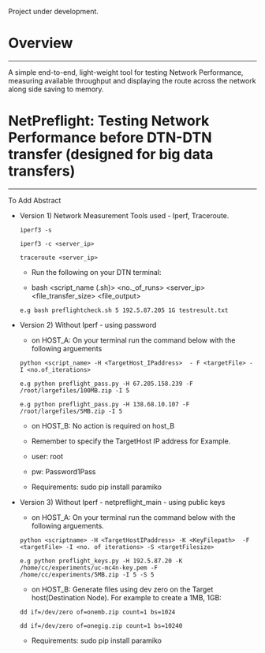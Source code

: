Project under development.


# Overview
---------
A simple end-to-end, light-weight tool for testing Network Performance, measuring available throughput and displaying the route across the network along side saving to memory.

# NetPreflight: Testing Network Performance before DTN-DTN transfer (designed for big data transfers)
------------------------------------------------------------------------------

To Add Abstract

* Version 1) Network Measurement Tools used - Iperf, Traceroute.

  ```iperf3 -s ```
  
  ```iperf3 -c <server_ip>```
  
  ```traceroute <server_ip>```

    * Run the following on your DTN terminal:

    * bash <script_name (.sh)> <no._of_runs> <server_ip> <file_transfer_size> <file_output>


  ```e.g bash preflightcheck.sh 5 192.5.87.205 1G testresult.txt```
  

* Version 2) Without Iperf - using password

    * on HOST_A: On your terminal run the command below with the following arguements  

    ```python <script_name> -H <TargetHost_IPaddress>  - F <targetFile> - I <no.of_iterations>```      
                                                                                          
                                                                                        
    ```e.g python preflight_pass.py -H 67.205.158.239 -F /root/largefiles/100MB.zip -I 5```
    
    ```e.g python preflight_pass.py -H 138.68.10.107 -F /root/largefiles/5MB.zip -I 5```
     
    * on HOST_B: No action is required on host_B
   
    * Remember to specify the TargetHost IP address for Example.     

    * user: root  

    * pw: Password1Pass   

    * Requirements: sudo pip install paramiko
     
     
* Version 3) Without Iperf - netpreflight_main - using public keys

    * on HOST_A: On your terminal run the command below with the following arguements.        
                                                                                        
    ```python <scriptname> -H <TargetHostIPaddress> -K <KeyFilepath>  -F <targetFile> -I <no. of iterations> -S <targetFilesize>``` 
                                                                                        
    ```e.g python preflight_keys.py -H 192.5.87.20 -K /home/cc/experiments/uc-mc4n-key.pem -F /home/cc/experiments/5MB.zip -I 5 -S 5```
     
    * on HOST_B: Generate files using dev zero on the Target host(Destination Node). For example to create a 1MB, 1GB:

    ```dd if=/dev/zero of=onemb.zip count=1 bs=1024``` 
    
     ```dd if=/dev/zero of=onegig.zip count=1 bs=10240``` 
     
    * Requirements: sudo pip install paramiko

    
